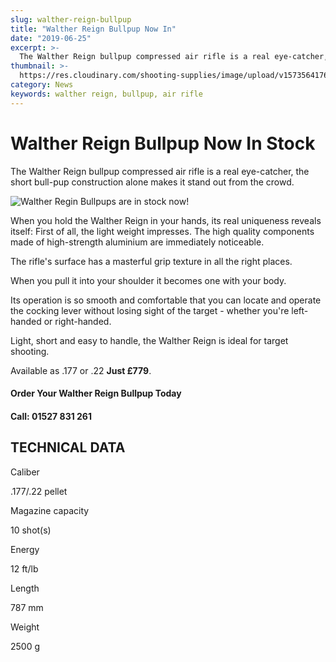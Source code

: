 ```yaml
---
slug: walther-reign-bullpup
title: "Walther Reign Bullpup Now In"
date: "2019-06-25"
excerpt: >-
  The Walther Reign bullpup compressed air rifle is a real eye-catcher, the short bull-pup construction alone makes it stand out from the crowd.
thumbnail: >-
  https://res.cloudinary.com/shooting-supplies/image/upload/v1573564176/Walther-Reign-Slide_jdefmc_edi3xq-1_mlqwtr.jpg
category: News
keywords: walther reign, bullpup, air rifle
---
```


# **Walther Reign Bullpup Now In Stock**

The Walther Reign bullpup compressed air rifle is a real eye-catcher, the short bull-pup construction alone makes it stand out from the crowd.

![Walther Regin Bullpups are in stock now!](https://res.cloudinary.com/shooting-supplies/image/upload/v1573564176/Walther-Reign-Slide_jdefmc_edi3xq-1_mlqwtr.jpg)

When you hold the Walther Reign in your hands, its real uniqueness reveals itself: First of all, the light weight impresses. The high quality components made of high-strength aluminium are immediately noticeable.

The rifle's surface has a masterful grip texture in all the right places.

When you pull it into your shoulder it becomes one with your body.

Its operation is so smooth and comfortable that you can locate and operate the cocking lever without losing sight of the target - whether you're left-handed or right-handed.

Light, short and easy to handle, the Walther Reign is ideal for target shooting.

Available as .177 or .22 **Just £779**.

#### Order Your Walther Reign Bullpup Today

#### Call: 01527 831 261

## TECHNICAL DATA

Caliber

.177/.22 pellet

Magazine capacity

10 shot(s)

Energy

12 ft/lb

Length

787 mm

Weight

2500 g
